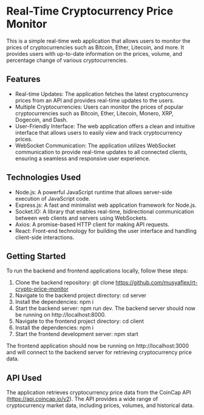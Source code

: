 # Real-Time Cryptocurrency Price Monitor
This is a simple real-time web application that allows users to monitor the prices of cryptocurrencies such as Bitcoin, Ether, Litecoin, and more. 
It provides users with up-to-date information on the prices, volume, and percentage change of various cryptocurrencies.

## Features
* Real-time Updates: The application fetches the latest cryptocurrency prices from an API and provides real-time updates to the users.
* Multiple Cryptocurrencies: Users can monitor the prices of popular cryptocurrencies such as Bitcoin, Ether, Litecoin, Monero, XRP, Dogecoin, and Dash.
* User-Friendly Interface: The web application offers a clean and intuitive interface that allows users to easily view and track cryptocurrency prices.
* WebSocket Communication: The application utilizes WebSocket communication to provide real-time updates to all connected clients, ensuring a seamless and responsive user experience.

## Technologies Used
* Node.js: A powerful JavaScript runtime that allows server-side execution of JavaScript code.
* Express.js: A fast and minimalist web application framework for Node.js.
* Socket.IO: A library that enables real-time, bidirectional communication between web clients and servers using WebSockets.
* Axios: A promise-based HTTP client for making API requests.
* React: Front-end technology for building the user interface and handling client-side interactions.

## Getting Started
To run the backend and frontend applications locally, follow these steps:
1. Clone the backend repository: git clone https://github.com/musyaflex/rt-crypto-price-monitor
2. Navigate to the backend project directory: cd server
3. Install the dependencies: npm i
4. Start the backend server: npm run dev. The backend server should now be running on http://localhost:8000.
5. Navigate to the frontend project directory: cd client
6. Install the dependencies: npm i
7. Start the frontend development server: npm start

The frontend application should now be running on http://localhost:3000 and will connect to the backend server for retrieving cryptocurrency price data.

## API Used
The application retrieves cryptocurrency price data from the CoinCap API (https://api.coincap.io/v2). The API provides a wide range of cryptocurrency market data, including prices, volumes, and historical data.
